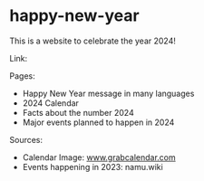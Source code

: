 # happy-new-year

This is a website to celebrate the year 2024!

Link: 

Pages:
- Happy New Year message in many languages
- 2024 Calendar
- Facts about the number 2024
- Major events planned to happen in 2024

Sources:
- Calendar Image: www.grabcalendar.com
- Events happening in 2023: namu.wiki
